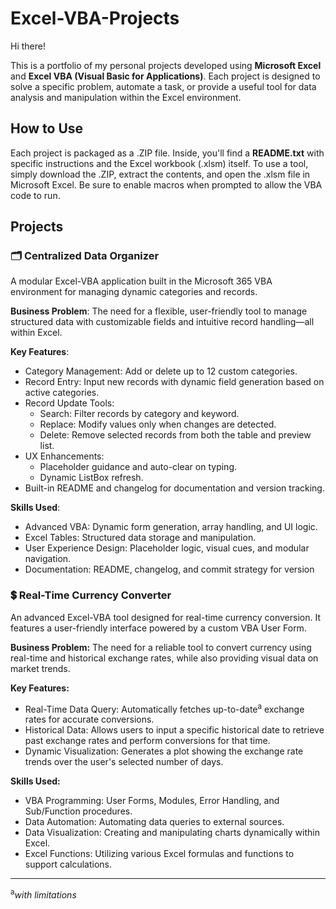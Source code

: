 # Excel-VBA-Projects
Hi there!

This is a portfolio of my personal projects developed using **Microsoft Excel** and **Excel VBA (Visual Basic for Applications)**. Each project is designed to solve a specific problem, automate a task, or provide a useful tool for data analysis and manipulation within the Excel environment.

## How to Use
Each project is packaged as a .ZIP file. Inside, you'll find a **README.txt** with specific instructions and the Excel workbook (.xlsm) itself. To use a tool, simply download the .ZIP, extract the contents, and open the .xlsm file in Microsoft Excel. Be sure to enable macros when prompted to allow the VBA code to run.

## Projects
### 🗂️ Centralized Data Organizer
A modular Excel-VBA application built in the Microsoft 365 VBA environment for managing dynamic categories and records.

**Business Problem**: The need for a flexible, user-friendly tool to manage structured data with customizable fields and intuitive record handling—all within Excel.

**Key Features**:
- Category Management: Add or delete up to 12 custom categories.
- Record Entry: Input new records with dynamic field generation based on active categories.
- Record Update Tools:
  - Search: Filter records by category and keyword.
  - Replace: Modify values only when changes are detected.
  - Delete: Remove selected records from both the table and preview list.
- UX Enhancements:
  - Placeholder guidance and auto-clear on typing.
  - Dynamic ListBox refresh.
- Built-in README and changelog for documentation and version tracking.

**Skills Used**:
- Advanced VBA: Dynamic form generation, array handling, and UI logic.
- Excel Tables: Structured data storage and manipulation.
- User Experience Design: Placeholder logic, visual cues, and modular navigation.
- Documentation: README, changelog, and commit strategy for version 

### 💲 Real-Time Currency Converter
An advanced Excel-VBA tool designed for real-time currency conversion. It features a user-friendly interface powered by a custom VBA User Form.

**Business Problem:**
The need for a reliable tool to convert currency using real-time and historical exchange rates, while also providing visual data on market trends.

**Key Features:**
- Real-Time Data Query: Automatically fetches up-to-date<sup>a</sup> exchange rates for accurate conversions. 
- Historical Data: Allows users to input a specific historical date to retrieve past exchange rates and perform conversions for that time.
- Dynamic Visualization: Generates a plot showing the exchange rate trends over the user's selected number of days.

**Skills Used:**
- VBA Programming: User Forms, Modules, Error Handling, and Sub/Function procedures.
- Data Automation: Automating data queries to external sources.
- Data Visualization: Creating and manipulating charts dynamically within Excel.
- Excel Functions: Utilizing various Excel formulas and functions to support calculations.

---
<sup>a</sup>_with limitations_
